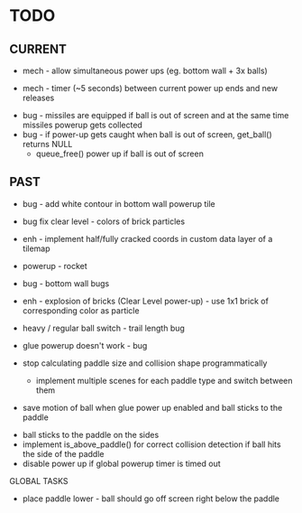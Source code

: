 TODO
====

CURRENT
-------

- mech - allow simultaneous power ups (eg. bottom wall + 3x balls)
+ mech - timer (~5 seconds) between current power up ends and new releases
- bug - missiles are equipped if ball is out of screen and at the same time missiles powerup gets collected
- bug - if power-up gets caught when ball is out of screen, get_ball() returns NULL
  + queue_free() power up if ball is out of screen

PAST
----
+ bug - add white contour in bottom wall powerup tile
+ bug fix clear level - colors of brick particles
+ enh - implement half/fully cracked coords in custom data layer of a tilemap
+ powerup - rocket
+ bug - bottom wall bugs

+ enh - explosion of bricks (Clear Level power-up) - use 1x1 brick of corresponding color as particle


+ heavy / regular ball switch - trail length bug
+ glue powerup doesn't work - bug

+ stop calculating paddle size and collision shape programmatically
	+ implement multiple scenes for each paddle type and switch between them
- save motion of ball when glue power up enabled and ball sticks to the paddle
+ ball sticks to the paddle on the sides
+ implement is_above_paddle() for correct collision detection if ball hits the side of the paddle
+ disable power up if global powerup timer is timed out

GLOBAL TASKS
- place paddle lower - ball should go off screen right below the paddle
